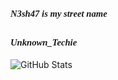 ### <p style="font-family: times, serif; font-size:11pt; font-style:italic">N3sh47 is my street name</font>
## <p style="font-family: times, serif; font-size:11pt; font-style:italic">Unknown_Techie</font>


<!--
**N3sh47/N3sh47** is a ✨ _special_ ✨ repository because its `README.md` (this file) appears on your GitHub profile.

Here are some ideas to get you started:

- 🔭 I’m currently working on ...
- 🌱 I’m currently learning ...
- 👯 I’m looking to collaborate on ...
- 🤔 I’m looking for help with ...
- 💬 Ask me about ...
- 📫 How to reach me: ...
- 😄 Pronouns: ...
- ⚡ Fun fact: ...
-->



![GitHub Stats](https://github-readme-stats.vercel.app/api?username=N3sh47&theme=tokyonight)
